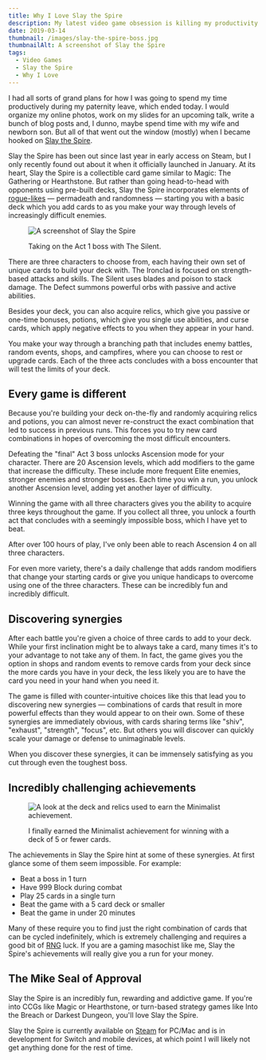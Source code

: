 ```yaml
---
title: Why I Love Slay the Spire
description: My latest video game obsession is killing my productivity.
date: 2019-03-14
thumbnail: /images/slay-the-spire-boss.jpg
thumbnailAlt: A screenshot of Slay the Spire
tags:
  - Video Games
  - Slay the Spire
  - Why I Love
---
```

I had all sorts of grand plans for how I was going to spend my time productively during my paternity leave, which ended today. I would organize my online photos, work on my slides for an upcoming talk, write a bunch of blog posts and, I dunno, maybe spend time with my wife and newborn son. But all of that went out the window (mostly) when I became hooked on [Slay the Spire](https://store.steampowered.com/app/646570/Slay_the_Spire/).

Slay the Spire has been out since last year in early access on Steam, but I only recently found out about it when it officially launched in January. At its heart, Slay the Spire is a collectible card game similar to Magic: The Gathering or Hearthstone. But rather than going head-to-head with opponents using pre-built decks, Slay the Spire incorporates elements of [rogue-likes](https://en.wikipedia.org/wiki/Roguelike) — permadeath and randomness — starting you with a basic deck which you add cards to as you make your way through levels of increasingly difficult enemies.

<figure>

![A screenshot of Slay the Spire](/images/slay-the-spire-boss.jpg)

<figcaption>
Taking on the Act 1 boss with The Silent.
</figcaption>
</figure>

There are three characters to choose from, each having their own set of unique cards to build your deck with. The Ironclad is focused on strength-based attacks and skills. The Silent uses blades and poison to stack damage. The Defect summons powerful orbs with passive and active abilities.

Besides your deck, you can also acquire relics, which give you passive or one-time bonuses, potions, which give you single use abilities, and curse cards, which apply negative effects to you when they appear in your hand.

You make your way through a branching path that includes enemy battles, random events, shops, and campfires, where you can choose to rest or upgrade cards. Each of the three acts concludes with a boss encounter that will test the limits of your deck.

## Every game is different

Because you're building your deck on-the-fly and randomly acquiring relics and potions, you can almost never re-construct the exact combination that led to success in previous runs. This forces you to try new card combinations in hopes of overcoming the most difficult encounters.

Defeating the "final" Act 3 boss unlocks Ascension mode for your character. There are 20 Ascension levels, which add modifiers to the game that increase the difficulty. These include more frequent Elite enemies, stronger enemies and stronger bosses. Each time you win a run, you unlock another Ascension level, adding yet another layer of difficulty.

Winning the game with all three characters gives you the ability to acquire three keys throughout the game. If you collect all three, you unlock a fourth act that concludes with a seemingly impossible boss, which I have yet to beat.

After over 100 hours of play, I've only been able to reach Ascension 4 on all three characters.

For even more variety, there's a daily challenge that adds random modifiers that change your starting cards or give you unique handicaps to overcome using one of the three characters. These can be incredibly fun and incredibly difficult.

## Discovering synergies

After each battle you're given a choice of three cards to add to your deck. While your first inclination might be to always take a card, many times it's to your advantage to not take any of them. In fact, the game gives you the option in shops and random events to remove cards from your deck since the more cards you have in your deck, the less likely you are to have the card you need in your hand when you need it.

The game is filled with counter-intuitive choices like this that lead you to discovering new synergies — combinations of cards that result in more powerful effects than they would appear to on their own. Some of these synergies are immediately obvious, with cards sharing terms like "shiv", "exhaust", "strength", "focus", etc. But others you will discover can quickly scale your damage or defense to unimaginable levels.

When you discover these synergies, it can be immensely satisfying as you cut through even the toughest boss.

## Incredibly challenging achievements

<figure>

![A look at the deck and relics used to earn the Minimalist achievement.](/images/slay-the-spire-minimalist.jpg)

<figcaption>
I finally earned the Minimalist achievement for winning with a deck of 5 or fewer cards.
</figcaption>
</figure>

The achievements in Slay the Spire hint at some of these synergies. At first glance some of them seem impossible. For example:

* Beat a boss in 1 turn
* Have 999 Block during combat
* Play 25 cards in a single turn
* Beat the game with a 5 card deck or smaller
* Beat the game in under 20 minutes

Many of these require you to find just the right combination of cards that can be cycled indefinitely, which is extremely challenging and requires a good bit of [RNG](https://en.wikipedia.org/wiki/Random_number_generation) luck. If you are a gaming masochist like me, Slay the Spire's achievements will really give you a run for your money.

## The Mike Seal of Approval

Slay the Spire is an incredibly fun, rewarding and addictive game. If you're into CCGs like Magic or Hearthstone, or turn-based strategy games like Into the Breach or Darkest Dungeon, you'll love Slay the Spire.

Slay the Spire is currently available on [Steam](https://store.steampowered.com/app/646570/Slay_the_Spire/) for PC/Mac and is in development for Switch and mobile devices, at which point I will likely not get anything done for the rest of time.